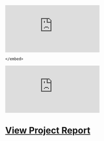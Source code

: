 <object data="https://github.com/riyadhossain1998/ecommerce-site/blob/master/readme.txt" type="text">
    <embed src="https://github.com/riyadhossain1998/ecommerce-site/blob/master/readme.txt">
        
    </embed>
</object>
<object data="https://riyadhossain1998.github.io/ecommerce-site/Final%20Report%20-%20CPSC%20471.pdf" type="application/pdf" width="700px" height="700px">
    <embed src="https://riyadhossain1998.github.io/ecommerce-site/Final%20Report%20-%20CPSC%20471.pdf">
        <h1><a href="https://github.com/riyadhossain1998/ecommerce-site/blob/master/Final%20Report%20-%20CPSC%20471.pdf">View Project Report</a></h1>
    </embed>
</object>
